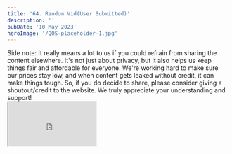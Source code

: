 ```yaml
---
title: '64. Random Vid(User Submitted)'
description: ''
pubDate: '10 May 2023'
heroImage: '/QOS-placeholder-1.jpg'
---
```

<div class="video_paragraph_header"> Side note: It really means a lot to us if you could refrain from sharing the content elsewhere. It's not just about privacy, but it also helps us keep things fair and affordable for everyone. We're working hard to make sure our prices stay low, and when content gets leaked without credit, it can make things tough. So, if you do decide to share, please consider giving a shoutout/credit to the website. We truly appreciate your understanding and support!</div>

<iframe src="https://drive.google.com/file/d/1tOJyhCh7xAg9S-aQzGt9dwq3e2pxQE7_/preview" width="200" height="100" allow="autoplay" allowfullscreen="allowfullscreen"></iframe>

<br>
<br>
<!---<a class="read_more" href="https://drive.google.com/file/d/1tOJyhCh7xAg9S-aQzGt9dwq3e2pxQE7_/view?usp=sharing">Download</a>--->